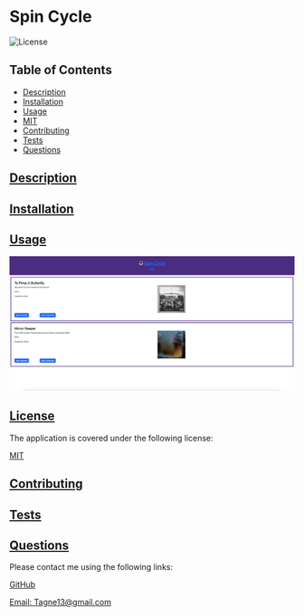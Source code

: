 # Spin Cycle

  
  ![License](https://img.shields.io/badge/License-MIT-blue.svg)
    

  ## Table of Contents

  * [Description](#description)
  * [Installation](#installation)
  * [Usage](#usage)
  * [MIT](https://choosealicense.com/licenses/MIT)
  * [Contributing](#contributing)
  * [Tests](#tests)
  * [Questions](#questions)
  
  ## [Description](#table-of-contents)

  

  ## [Installation](#table-of-contents)

  
  ## [Usage](#table-of-contents)

  

  ![Screenshot](images/Screenshot.png)

  ## [License](#table-of-contents)

  
    
  The application is covered under the following license:
    
    
  [MIT](https://choosealicense.com/licenses/MIT)
    
    

  ## [Contributing](#table-of-contents)

  

  ## [Tests](#table-of-contents)

  

  ## [Questions](#table-of-contents)

  Please contact me using the following links:

  [GitHub](https://github.com/Tagne13)

  [Email: Tagne13@gmail.com](mailto:Tagne13@gmail.com)
